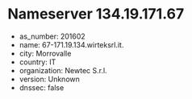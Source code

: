 # Nameserver 134.19.171.67

* as_number: 201602
* name: 67-171.19.134.wirteksrl.it.
* city: Morrovalle
* country: IT
* organization: Newtec S.r.l.
* version: Unknown
* dnssec: false
